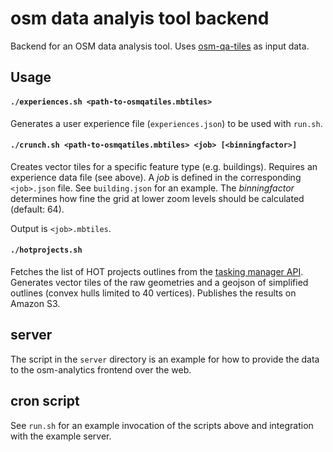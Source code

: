 osm data analyis tool backend
=============================

Backend for an OSM data analysis tool. Uses [osm-qa-tiles](https://osmlab.github.io/osm-qa-tiles/) as input data.

Usage
-----

#### `./experiences.sh <path-to-osmqatiles.mbtiles>`

Generates a user experience file (`experiences.json`) to be used with `run.sh`.

#### `./crunch.sh <path-to-osmqatiles.mbtiles> <job> [<binningfactor>]`

Creates vector tiles for a specific feature type (e.g. buildings). Requires an experience data file (see above). A *job* is defined in the corresponding `<job>.json` file. See `building.json` for an example. The *binningfactor* determines how fine the grid at lower zoom levels should be calculated (default: 64).

Output is `<job>.mbtiles`.

#### `./hotprojects.sh`

Fetches the list of HOT projects outlines from the [tasking manager API](https://github.com/hotosm/osm-tasking-manager2/wiki/API). Generates vector tiles of the raw geometries and a geojson of simplified outlines (convex hulls limited to 40 vertices). Publishes the results on Amazon S3.

server
------

The script in the `server` directory is an example for how to provide the data to the osm-analytics frontend over the web.

cron script
-----------

See `run.sh` for an example invocation of the scripts above and integration with the example server.
